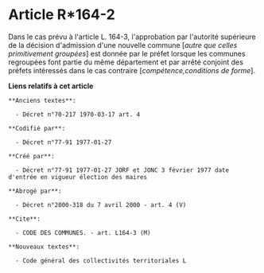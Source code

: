 # Article R*164-2

Dans le cas prévu à l'article L. 164-3, l'approbation par l'autorité supérieure de la décision d'admission d'une nouvelle
commune [*autre que celles primitivement groupées*] est donnée par le préfet lorsque les communes regroupées font partie du
même département et par arrêté conjoint des préfets intéressés dans le cas contraire [*compétence,conditions de forme*].

**Liens relatifs à cet article**

	**Anciens textes**:

	  - Décret n°70-217 1970-03-17 art. 4

	**Codifié par**:

	  - Décret n°77-91 1977-01-27

	**Créé par**:

	  - Décret n°77-91 1977-01-27 JORF et JONC 3 février 1977 date d'entrée en vigueur élection des maires

	**Abrogé par**:

	  - Décret n°2000-318 du 7 avril 2000 - art. 4 (V)

	**Cite**:

	  - CODE DES COMMUNES. - art. L164-3 (M)

	**Nouveaux textes**:

	  - Code général des collectivités territoriales L

